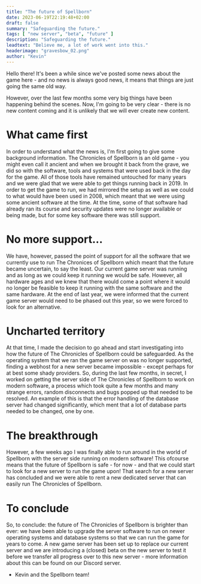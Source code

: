 ```yaml
---
title: "The future of Spellborn"
date: 2023-06-19T22:19:48+02:00
draft: false
summary: "Safeguarding the future."
tags: [ "new server", "beta", "future" ]
description: "Safeguarding the future."
leadtext: "Believe me, a lot of work went into this."
headerimage: "gravesbow_02.png"
author: "Kevin"
---
```


Hello there! It's been a while since we've posted some news about the game here - and no news is always good news, it means that things are just going the same old way.

However, over the last few months some very big things have been happening behind the scenes. Now, I'm going to be very clear - there is no new content coming and it is unlikely that we will ever create new content. 

# What came first

In order to understand what the news is, I'm first going to give some background information. The Chronicles of Spellborn is an old game - you might even call it ancient and when we brought it back from the grave, we did so with the software, tools and systems that were used back in the day for the game. All of those tools have remained untouched for many years and we were glad that we were able to get things running back in 2019. In order to get the game to run, we had mirrored the setup as well as we could to what would have been used in 2008, which meant that we were using some ancient software at the time. 
At the time, some of that software had already ran its course and security updates were no longer available or being made, but for some key software there was still support.

# No more support...

We have, however, passed the point of support for all the software that we currently use to run The Chronices of Spellborn which meant that the future became uncertain, to say the least. Our current game server was running and as long as we could keep it running we would be safe.
However, all hardware ages and we knew that there would come a point where it would no longer be feasible to keep it running with the same software and the same hardware.
At the end of last year, we were informed that the current game server would need to be phased out this year, so we were forced to look for an alternative.

# Uncharted territory

At that time, I made the decision to go ahead and start investigating into how the future of The Chronicles of Spellborn could be safeguarded. As the operating system that we ran the game server on was no longer supported, finding a webhost for a new server became impossible - except perhaps for at best some shady providers.
So, during the last few months, in secret, I worked on getting the server side of The Chronicles of Spellborn to work on modern software, a process which took quite a few months and many strange errors, random disconnects and bugs popped up that needed to be resolved.
An example of this is that the error handling of the database server had changed significantly, which ment that a lot of database parts needed to be changed, one by one.

# The breakthrough

However, a few weeks ago I was finally able to run around in the world of Spellborn with the server side running on modern software! This ofcourse means that the future of Spellborn is safe - for now - and that we could start to look for a new server to run the game upon!
That search for a new server has concluded and we were able to rent a new dedicated server that can easily run The Chronicles of Spellborn.

# To conclude

So, to conclude: the future of The Chronicles of Spellborn is brighter than ever: we have been able to upgrade the server software to run on newer operating systems and database systems so that we can run the game for years to come. A new game server has been set up to replace our current server and we are introducing a (closed) beta on the new server to test it before we transfer all progress over to this new server - more information about this can be found on our Discord server.

- Kevin and the Spellborn team!

